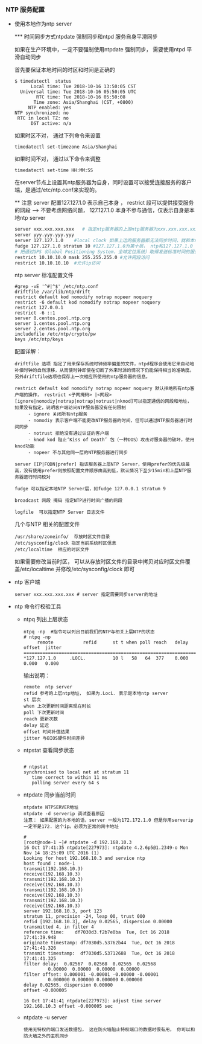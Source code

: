### NTP 服务配置

- 使用本地作为ntp server

  *** 时间同步方式ntpdate 强制同步和ntpd 服务自身平滑同步

  如果在生产环境中，一定不要强制使用ntpdate 强制同步， 需要使用ntpd 平滑自动同步

  首先要保证本地时间的时区和时间是正确的

  ```shell
  $ timedatectl  status
        Local time: Tue 2018-10-16 13:50:05 CST
    Universal time: Tue 2018-10-16 05:50:05 UTC
          RTC time: Tue 2018-10-16 05:50:08
         Time zone: Asia/Shanghai (CST, +0800)
       NTP enabled: yes
  NTP synchronized: no
   RTC in local TZ: no
        DST active: n/a
  ```

  如果时区不对， 通过下列命令来设置

  ```
  timedatectl set-timezone Asia/Shanghai
  ```

  如果时间不对， 通过以下命令来调整

  ```
  timedatectl set-time HH:MM:SS
  ```

  在server节点上设置其ntp服务器为自身，同时设置可以接受连接服务的客户端，是通过/etc/ntp.conf来实现的。

  ** 注意 server 配置127.127.1.0 表示自己本身 ， restrict 段可以提供接受服务的网段  --> 不要考虑网络问题， 127.127.1.0 本身不参与通信，仅表示自身是本地ntp server

  ```bash
  server xxx.xxx.xxx.xxx   # 指定ntp服务器的上游ntp服务器为xxx.xxx.xxx.xxx ，并且设置为首选服务器，同步时间为从上到下， 写的越考上，优先级越高，当此服务器同步不了时间，寻找下一个ntp服务器
  server yyy.yyy.yyy.yyy
  server 127.127.1.0	#local clock 如果上边的服务器都无法同步时间，就和本地系统时间同步， 127.127.1.0 是一个ip地址，不是网段，因为掩码为8.
  fudge 127.127.1.0 stratum 10 #127.127.1.0为第十层， ntp和127.127.1.0 同步完后，就变成了11层， ntp 是层次阶级的， 同步上层服务器的stratum大小不能超过或等于16
  # 把通过GPS（Global Positioning System，全球定位系统）取得发送标准时间的服务器叫Stratum-1的NTP服务器，而Stratum-2则从Stratum-1获取时间，Stratum-3从Stratum-2获取时间，以此类推，但Stratum层的总数限制在15以内。所有这些服务器在逻辑上形成阶梯式的架构相互连接，而Stratum-1的时间服务器是整个系统的基础
  restrict 10.10.10.0 mask 255.255.255.0 #允许网段访问
  restrict 10.10.10.10  #允许ip访问
  
  ```

  ntp server 标准配置文件

  ```shell
  #grep -vE '^#|^$' /etc/ntp.conf
  driftfile /var/lib/ntp/drift
  restrict default kod nomodify notrap nopeer noquery
  restrict -6 default kod nomodify notrap nopeer noquery
  restrict 127.0.0.1
  restrict -6 ::1
  server 0.centos.pool.ntp.org
  server 1.centos.pool.ntp.org
  server 2.centos.pool.ntp.org
  includefile /etc/ntp/crypto/pw
  keys /etc/ntp/keys
  ```

  配置详解：

  ```
  driftfile 选项 指定了用来保存系统时钟频率偏差的文件，ntpd程序会使用它来自动地补偿时钟的自然漂移，从而使时钟即使在切断了外来时源的情况下仍能保持相当的准确度。 另外driftfile选项也保存上一次相应所使用的ntp服务器的信息。
  ```

  ```
  restrict default kod nomodify notrap nopeer noquery 默认拒绝所有ntp客户端的操作， restrict <子网掩码> |<网段> [ignore|nomodiy|notrap|notrap|notrust|nknod]可以指定通信的网段和地址，如果没有指定，说明客户端访问NTP服务器没有任何限制
       - ignore 关闭所有ntp服务
       - nomodiy 表示客户端不能更改NTP服务器的时间，但可以通过NTP服务器进行时间同步
       - notrust 拒绝没有通过认证的客户端
       - knod kod 阻止‘Kiss of Death’ 包（一种DOS）攻击对服务器的破坏，使用knod功能
       - nopeer 不与其他同一层的NTP服务器进行同步
  ```

  ```
  server [IP|FQDN|prefer] 指该服务器上层NTP Server，使用prefer的优先级最高，没有使用prefer则按照配置文件顺序由高到低，默认情况下至少15min和上层NTP服务器进行时间校对
  ```

  ```
  fudge 可以指定本地NTP Server层，如fudge 127.0.0.1 stratum 9
  ```

  ```
  broadcast 网段 掩码 指定NTP进行时间广播的网段
  ```

  ```
  logfile  可以指定NTP Server 日志文件
  ```

  几个与NTP 相关的配置文件

  ```
  /usr/share/zoneinfo/  存放时区文件目录
  /etc/sysconfig/clock 指定当前系统时区信息
  /etc/localtime  相应的时区文件
  ```

  如果需要修改当前时区， 可以从存放时区文件的目录中拷贝对应时区文件覆盖/etc/localtime 并修改/etc/sysconfig/clock 即可

- ntp 客户端

  ```
  server xxx.xxx.xxx.xxx # server 指定需要同步server的地址
  ```

- ntp 命令行校验工具

  - ntpq 列出上层状态

    ```
    ntpq -np  #指令可以列出目前我们的NTP与相关上层NTP的状态
    # ntpq -np
         remote           refid      st t when poll reach   delay   offset  jitter
    ==============================================================================
    *127.127.1.0     .LOCL.          10 l   58   64  377    0.000    0.000   0.000
    ```

    输出说明：

    ```
    remote  ntp server 
    refid 参考的上层ntp地址， 如果为.LocL. 表示是本地ntp server
    st 层次
    when 上次更新时间距离现在时长
    poll 下次更新时间
    reach 更新次数
    delay 延迟
    offset 时间补偿结果
    jitter 与BIOS硬件时间差异
    ```

  - ntpstat 查看同步状态

    ```
    
    # ntpstat
    synchronised to local net at stratum 11 
       time correct to within 11 ms
       polling server every 64 s
    
    ```

  - ntpdate 同步当前时间

    ```
    ntpdate NTPSERVER地址
    ntpdate -d serverip 调试查看原因
    注意： 如果配置的为本地的话，server 一般为172.172.1.0 但是你用serverip 一定不是172. 这个ip。必须为正常的网卡地址
    ```

    ```
    # 
    [root@node-1 ~]# ntpdate -d 192.168.10.3
    16 Oct 17:41:35 ntpdate[227973]: ntpdate 4.2.6p5@1.2349-o Mon Nov 14 18:25:09 UTC 2016 (1)
    Looking for host 192.168.10.3 and service ntp
    host found : node-1
    transmit(192.168.10.3)
    receive(192.168.10.3)
    transmit(192.168.10.3)
    receive(192.168.10.3)
    transmit(192.168.10.3)
    receive(192.168.10.3)
    transmit(192.168.10.3)
    receive(192.168.10.3)
    server 192.168.10.3, port 123
    stratum 11, precision -24, leap 00, trust 000
    refid [192.168.10.3], delay 0.02565, dispersion 0.00000
    transmitted 4, in filter 4
    reference time:    df7030d3.f2b7e0ba  Tue, Oct 16 2018 17:41:39.948
    originate timestamp: df7030d5.53762b44  Tue, Oct 16 2018 17:41:41.326
    transmit timestamp:  df7030d5.53712688  Tue, Oct 16 2018 17:41:41.325
    filter delay:  0.02567  0.02568  0.02565  0.02568 
             0.00000  0.00000  0.00000  0.00000 
    filter offset: 0.000001 -0.00001 -0.00000 -0.00001
             0.000000 0.000000 0.000000 0.000000
    delay 0.02565, dispersion 0.00000
    offset -0.000005
    
    16 Oct 17:41:41 ntpdate[227973]: adjust time server 192.168.10.3 offset -0.000005 sec
    ```

  - ntpdate -u server 

    ```
    使用无特权的端口发送数据包， 这在防火墙阻止特权端口的数据时很有用， 你可以和防火墙之外的主机同步
    ```












